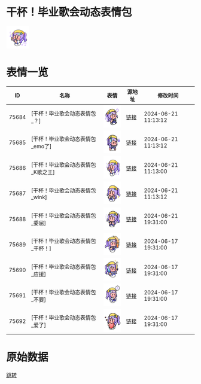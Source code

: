 # 干杯！毕业歌会动态表情包

<img src="./cover.png" height="60" alt="cover" />

# 表情一览

|ID|名称|表情|源地址|修改时间|
|----|----|----|----|----|
|75684|[干杯！毕业歌会动态表情包_？]|<img src="./pic/075684_%5B干杯！毕业歌会动态表情包_？%5D.gif" height="60" alt="？"/>|[链接](https://i0.hdslb.com/bfs/emote/080b7331ad281e60dfd37633ba065b857860d81f.gif)|2024-06-21 11:13:12|
|75685|[干杯！毕业歌会动态表情包_emo了]|<img src="./pic/075685_%5B干杯！毕业歌会动态表情包_emo了%5D.gif" height="60" alt="emo了"/>|[链接](https://i0.hdslb.com/bfs/emote/3c9f9326118585038b64d430dca32e57bbb63edf.gif)|2024-06-21 11:13:12|
|75686|[干杯！毕业歌会动态表情包_K歌之王]|<img src="./pic/075686_%5B干杯！毕业歌会动态表情包_K歌之王%5D.gif" height="60" alt="K歌之王"/>|[链接](https://i0.hdslb.com/bfs/emote/1c42ef582cf01fe60fc6f0f3330722a54f7a84c5.gif)|2024-06-21 11:13:00|
|75687|[干杯！毕业歌会动态表情包_wink]|<img src="./pic/075687_%5B干杯！毕业歌会动态表情包_wink%5D.gif" height="60" alt="wink"/>|[链接](https://i0.hdslb.com/bfs/emote/537f71b7b19e13fe31206ff701d3e3b0f86e1c21.gif)|2024-06-21 11:13:12|
|75688|[干杯！毕业歌会动态表情包_委屈]|<img src="./pic/075688_%5B干杯！毕业歌会动态表情包_委屈%5D.gif" height="60" alt="委屈"/>|[链接](https://i0.hdslb.com/bfs/emote/88447065885ed6545fe10c946c3182aeaec3e0d3.gif)|2024-06-21 19:31:00|
|75689|[干杯！毕业歌会动态表情包_干杯！]|<img src="./pic/075689_%5B干杯！毕业歌会动态表情包_干杯！%5D.gif" height="60" alt="干杯！"/>|[链接](https://i0.hdslb.com/bfs/emote/7baebbeb171e94301c0b04e100c40b07990cdd49.gif)|2024-06-17 19:31:00|
|75690|[干杯！毕业歌会动态表情包_应援]|<img src="./pic/075690_%5B干杯！毕业歌会动态表情包_应援%5D.gif" height="60" alt="应援"/>|[链接](https://i0.hdslb.com/bfs/emote/b1bf35a819396cc7fd13e22de77503189f3f28f6.gif)|2024-06-17 19:31:00|
|75691|[干杯！毕业歌会动态表情包_不要]|<img src="./pic/075691_%5B干杯！毕业歌会动态表情包_不要%5D.gif" height="60" alt="不要"/>|[链接](https://i0.hdslb.com/bfs/emote/81bf042968e02b8b3f96d2bf8fafe8d459ee8053.gif)|2024-06-17 19:31:00|
|75692|[干杯！毕业歌会动态表情包_爱了]|<img src="./pic/075692_%5B干杯！毕业歌会动态表情包_爱了%5D.gif" height="60" alt="爱了"/>|[链接](https://i0.hdslb.com/bfs/emote/6018c5d6b4ed0e2c73b1be02df38ffbf79d455e4.gif)|2024-06-17 19:31:00|

# 原始数据

[跳转](./raw.json)

